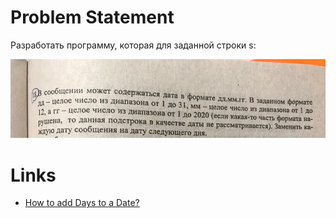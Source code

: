 # Problem Statement

Разработать программу, которая для заданной строки s:

<kbd>![Строки](problem-statement.jpg)</kbd>

# Links

- [How to add Days to a Date?](https://cboard.cprogramming.com/cplusplus-programming/13439-how-add-days-date-post85184.html?s=a034c93486822717f8ad35ab61a9f69c#post85184)
